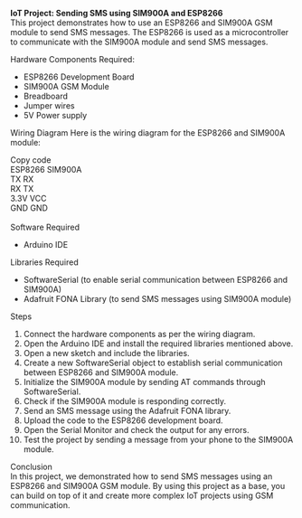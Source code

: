 <strong>IoT Project: Sending SMS using SIM900A and ESP8266</strong><br>
This project demonstrates how to use an ESP8266 and SIM900A GSM module to send SMS messages. The ESP8266 is used as a microcontroller to communicate with the SIM900A module and send SMS messages.

Hardware Components Required:<br>
<ul>
  <li>ESP8266 Development Board</li>
  <li>SIM900A GSM Module</li>
  <li>Breadboard</li>
  <li>Jumper wires</li>
  <li>5V Power supply</li>
</ul>
Wiring Diagram
Here is the wiring diagram for the ESP8266 and SIM900A module:

Copy code<br>
ESP8266            SIM900A <br>
TX                 RX <br>
RX                 TX <br>
3.3V               VCC<br>
GND                GND <br>
<br>
Software Required 
<ul><li>Arduino IDE</li></ul>
Libraries Required <br>
<ul>
  <li>SoftwareSerial (to enable serial communication between ESP8266 and SIM900A)</li>
  <li>Adafruit FONA Library (to send SMS messages using SIM900A module)</li>
  </ul>
Steps
<ol>
  <li>Connect the hardware components as per the wiring diagram.</li>
  <li>Open the Arduino IDE and install the required libraries mentioned above.</li>
  <li>Open a new sketch and include the libraries.</li>
  <li>Create a new SoftwareSerial object to establish serial communication between ESP8266 and SIM900A module.</li>
  <li>Initialize the SIM900A module by sending AT commands through SoftwareSerial.</li>
  <li>Check if the SIM900A module is responding correctly.</li>
  <li>Send an SMS message using the Adafruit FONA library.</li>
  <li>Upload the code to the ESP8266 development board.</li>
  <li>Open the Serial Monitor and check the output for any errors.</li>
  <li>Test the project by sending a message from your phone to the SIM900A module.</li>
</ol>
Conclusion <br>
In this project, we demonstrated how to send SMS messages using an ESP8266 and SIM900A GSM module. By using this project as a base, you can build on top of it and create more complex IoT projects using GSM communication.
